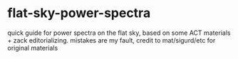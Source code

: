 # flat-sky-power-spectra
quick guide for power spectra on the flat sky, based on some ACT materials + zack editorializing. mistakes are my fault, credit to mat/sigurd/etc for original materials
